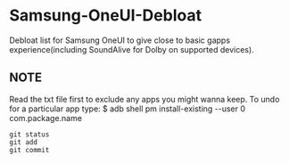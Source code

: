 # Samsung-OneUI-Debloat
Debloat list for Samsung OneUI to give close to basic gapps experience(including SoundAlive for Dolby on supported devices).
## NOTE
Read the txt file first to exclude any apps you might wanna keep.
To undo for a particular app type: 
$ adb shell pm install-existing --user 0 com.package.name
```
git status
git add
git commit
```
